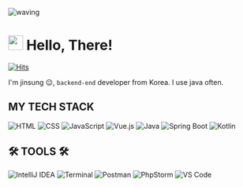 ![waving](https://capsule-render.vercel.app/api?type=Waving&height=300&width=200&text=JINSUNG&desc=Wut%20matters%20is%20the%20indomitable%20spirit&descAlignY=60&fontAlign=50&fontSize=50&fontAlignY=40&color=gradient&animation=fadeIn&fontColor=#d1d1d1)

<h1><img src="https://user-images.githubusercontent.com/76584961/216099537-e1b5f736-96a4-4dee-94f3-5f040a105cfa.gif" style="height: 30px"/> Hello, There!</h1>

[![Hits](https://hits.seeyoufarm.com/api/count/incr/badge.svg?url=https%3A%2F%2Fgithub.com%2FJoojinsung&count_bg=%238C9FE1&title_bg=%2316AC7D&icon=&icon_color=%239C1B1B&title=hits&edge_flat=false)](https://hits.seeyoufarm.com)

<p>I'm jinsung 😉, <code>backend-end</code> developer from Korea. I use java often.</p>



<h2>MY TECH STACK</h2>
<p>
   
   ![HTML](https://img.shields.io/badge/-HTML-E34F26?style=flat-square&logo=html5&logoColor=white)
   ![CSS](https://img.shields.io/badge/-CSS-1572B6?style=flat-square&logo=css3&logoColor=white)
   ![JavaScript](https://img.shields.io/badge/-JavaScript-F7DF1E?style=flat-square&logo=javascript&logoColor=black)
   ![Vue.js](https://img.shields.io/badge/-Vue.js-4FC08D?style=flat-square&logo=vue.js&logoColor=white)
   ![Java](https://img.shields.io/badge/-Java-007396?style=flat-square&logo=java&logoColor=white)
   ![Spring Boot](https://img.shields.io/badge/-Spring%20Boot-6DB33F?style=flat-square&logo=spring&logoColor=white)
   ![Kotlin](https://img.shields.io/badge/-Kotlin-0095D5?style=flat-square&logo=kotlin&logoColor=white)
   
</p>

<h2>🛠️ TOOLS 🛠️</h2>

![IntelliJ IDEA](https://img.shields.io/badge/-IntelliJ%20IDEA-5849BE?style=flat-square&logo=intellij-idea&logoColor=white)
![Terminal](https://img.shields.io/badge/-Terminal-4D4D4D?style=flat-square&logo=powershell&logoColor=white)
![Postman](https://img.shields.io/badge/-Postman-FF6C37?style=flat-square&logo=postman&logoColor=white)
![PhpStorm](https://img.shields.io/badge/-PhpStorm-82529F?style=flat-square&logo=phpstorm&logoColor=white)
![VS Code](https://img.shields.io/badge/-VS%20Code-007ACC?style=flat-square&logo=visual-studio-code&logoColor=white)
